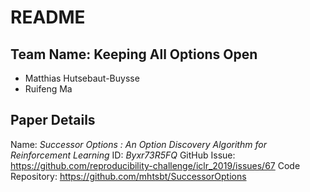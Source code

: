 # README

## Team Name: Keeping All Options Open
- Matthias Hutsebaut-Buysse
- Ruifeng Ma

## Paper Details

Name: *Successor Options : An Option Discovery Algorithm for Reinforcement Learning*
ID: *Byxr73R5FQ*
GitHub Issue: https://github.com/reproducibility-challenge/iclr_2019/issues/67
Code Repository: https://github.com/mhtsbt/SuccessorOptions
